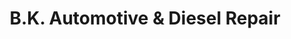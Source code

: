 ---
title: "B.K. Automotive & Diesel Repair"
url: /hampton/b-k-automotive-and-diesel-repair/
shop: car repair
---